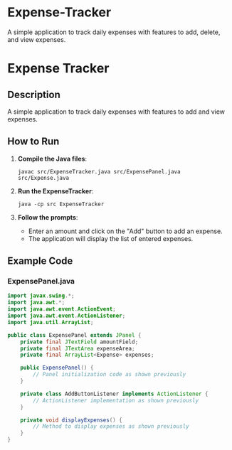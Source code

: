 # Expense-Tracker
A simple application to track daily expenses with features to add, delete, and view expenses.
# Expense Tracker

## Description

A simple application to track daily expenses with features to add and view expenses.

## How to Run

1. **Compile the Java files**:
    ```
    javac src/ExpenseTracker.java src/ExpensePanel.java src/Expense.java
    ```

2. **Run the ExpenseTracker**:
    ```
    java -cp src ExpenseTracker
    ```

3. **Follow the prompts**:
    - Enter an amount and click on the "Add" button to add an expense.
    - The application will display the list of entered expenses.

## Example Code

### ExpensePanel.java

```java
import javax.swing.*;
import java.awt.*;
import java.awt.event.ActionEvent;
import java.awt.event.ActionListener;
import java.util.ArrayList;

public class ExpensePanel extends JPanel {
    private final JTextField amountField;
    private final JTextArea expenseArea;
    private final ArrayList<Expense> expenses;

    public ExpensePanel() {
        // Panel initialization code as shown previously
    }

    private class AddButtonListener implements ActionListener {
        // ActionListener implementation as shown previously
    }

    private void displayExpenses() {
        // Method to display expenses as shown previously
    }
}
